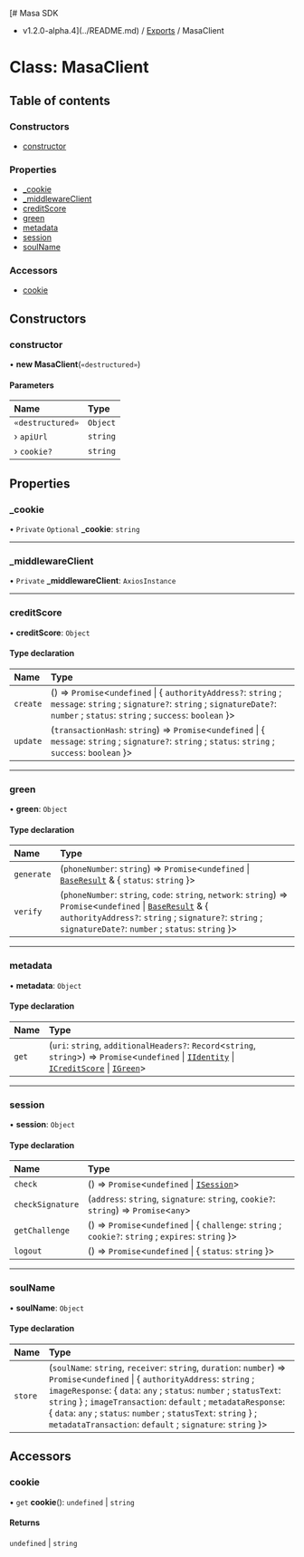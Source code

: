 [# Masa SDK
 - v1.2.0-alpha.4](../README.md) / [Exports](../modules.md) / MasaClient

# Class: MasaClient

## Table of contents

### Constructors

- [constructor](MasaClient.md#constructor)

### Properties

- [\_cookie](MasaClient.md#_cookie)
- [\_middlewareClient](MasaClient.md#_middlewareclient)
- [creditScore](MasaClient.md#creditscore)
- [green](MasaClient.md#green)
- [metadata](MasaClient.md#metadata)
- [session](MasaClient.md#session)
- [soulName](MasaClient.md#soulname)

### Accessors

- [cookie](MasaClient.md#cookie)

## Constructors

### constructor

• **new MasaClient**(`«destructured»`)

#### Parameters

| Name | Type |
| :------ | :------ |
| `«destructured»` | `Object` |
| › `apiUrl` | `string` |
| › `cookie?` | `string` |

## Properties

### \_cookie

• `Private` `Optional` **\_cookie**: `string`

___

### \_middlewareClient

• `Private` **\_middlewareClient**: `AxiosInstance`

___

### creditScore

• **creditScore**: `Object`

#### Type declaration

| Name | Type |
| :------ | :------ |
| `create` | () => `Promise`<`undefined` \| { `authorityAddress?`: `string` ; `message`: `string` ; `signature?`: `string` ; `signatureDate?`: `number` ; `status`: `string` ; `success`: `boolean`  }\> |
| `update` | (`transactionHash`: `string`) => `Promise`<`undefined` \| { `message`: `string` ; `signature?`: `string` ; `status`: `string` ; `success`: `boolean`  }\> |

___

### green

• **green**: `Object`

#### Type declaration

| Name | Type |
| :------ | :------ |
| `generate` | (`phoneNumber`: `string`) => `Promise`<`undefined` \| [`BaseResult`](../interfaces/BaseResult.md) & { `status`: `string`  }\> |
| `verify` | (`phoneNumber`: `string`, `code`: `string`, `network`: `string`) => `Promise`<`undefined` \| [`BaseResult`](../interfaces/BaseResult.md) & { `authorityAddress?`: `string` ; `signature?`: `string` ; `signatureDate?`: `number` ; `status`: `string`  }\> |

___

### metadata

• **metadata**: `Object`

#### Type declaration

| Name | Type |
| :------ | :------ |
| `get` | (`uri`: `string`, `additionalHeaders?`: `Record`<`string`, `string`\>) => `Promise`<`undefined` \| [`IIdentity`](../interfaces/IIdentity.md) \| [`ICreditScore`](../interfaces/ICreditScore.md) \| [`IGreen`](../interfaces/IGreen.md)\> |

___

### session

• **session**: `Object`

#### Type declaration

| Name | Type |
| :------ | :------ |
| `check` | () => `Promise`<`undefined` \| [`ISession`](../interfaces/ISession.md)\> |
| `checkSignature` | (`address`: `string`, `signature`: `string`, `cookie?`: `string`) => `Promise`<`any`\> |
| `getChallenge` | () => `Promise`<`undefined` \| { `challenge`: `string` ; `cookie?`: `string` ; `expires`: `string`  }\> |
| `logout` | () => `Promise`<`undefined` \| { `status`: `string`  }\> |

___

### soulName

• **soulName**: `Object`

#### Type declaration

| Name | Type |
| :------ | :------ |
| `store` | (`soulName`: `string`, `receiver`: `string`, `duration`: `number`) => `Promise`<`undefined` \| { `authorityAddress`: `string` ; `imageResponse`: { `data`: `any` ; `status`: `number` ; `statusText`: `string`  } ; `imageTransaction`: `default` ; `metadataResponse`: { `data`: `any` ; `status`: `number` ; `statusText`: `string`  } ; `metadataTransaction`: `default` ; `signature`: `string`  }\> |

## Accessors

### cookie

• `get` **cookie**(): `undefined` \| `string`

#### Returns

`undefined` \| `string`
